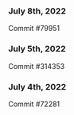 ### July 8th, 2022

Commit #79951

### July 5th, 2022

Commit #314353


### July 4th, 2022

Commit #72281
